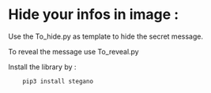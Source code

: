 # Hide your infos in image :

Use the To_hide.py as template to hide the secret message.

To reveal the message use To_reveal.py 

Install the library by :

        pip3 install stegano